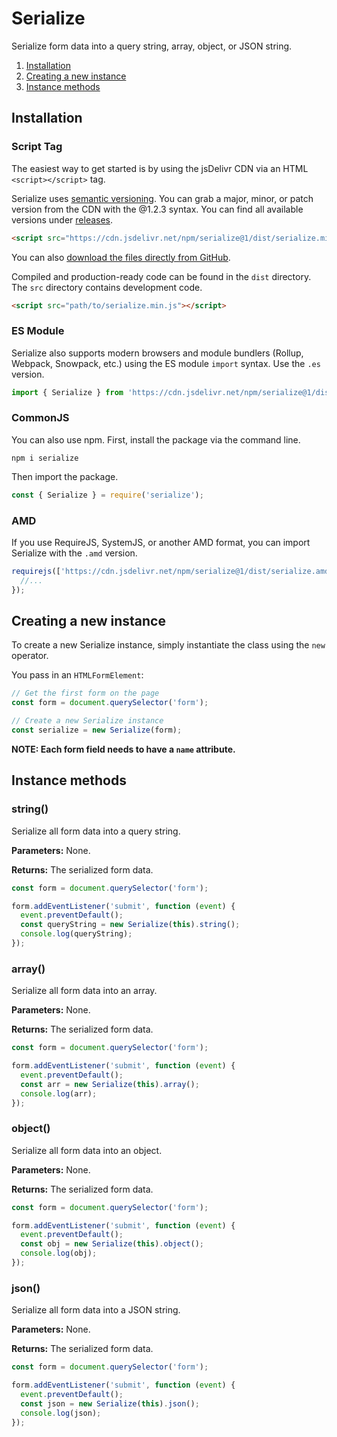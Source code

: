 # Serialize

Serialize form data into a query string, array, object, or JSON string.

1. [Installation](#installation)
2. [Creating a new instance](#creating-a-new-instance)
3. [Instance methods](#instance-methods)

## Installation

### Script Tag

The easiest way to get started is by using the jsDelivr CDN via an HTML `<script></script>` tag.

Serialize uses [semantic versioning](https://semver.org). You can grab a major, minor, or patch version from the CDN with the @1.2.3 syntax. You can find all available versions under [releases](https://github.com/kieranbarker/serialize/releases).

```html
<script src="https://cdn.jsdelivr.net/npm/serialize@1/dist/serialize.min.js"></script>
```

You can also [download the files directly from GitHub](https://github.com/kieranbarker/serialize/archive/main.zip).

Compiled and production-ready code can be found in the `dist` directory. The `src` directory contains development code.

```html
<script src="path/to/serialize.min.js"></script>
```

### ES Module

Serialize also supports modern browsers and module bundlers (Rollup, Webpack, Snowpack, etc.) using the ES module `import` syntax. Use the `.es` version.

```js
import { Serialize } from 'https://cdn.jsdelivr.net/npm/serialize@1/dist/serialize.es.min.js';
```

### CommonJS

You can also use npm. First, install the package via the command line.

```shell
npm i serialize
```

Then import the package.

```js
const { Serialize } = require('serialize');
```

### AMD

If you use RequireJS, SystemJS, or another AMD format, you can import Serialize with the `.amd` version.

```js
requirejs(['https://cdn.jsdelivr.net/npm/serialize@1/dist/serialize.amd.min.js'], function ({ Serialize }) {
  //...
});
```

## Creating a new instance

To create a new Serialize instance, simply instantiate the class using the `new` operator.

You pass in an `HTMLFormElement`:

```js
// Get the first form on the page
const form = document.querySelector('form');

// Create a new Serialize instance
const serialize = new Serialize(form);
```

**NOTE: Each form field needs to have a `name` attribute.**

## Instance methods

### string()

Serialize all form data into a query string.

**Parameters:** None.

**Returns:** The serialized form data.

```js
const form = document.querySelector('form');

form.addEventListener('submit', function (event) {
  event.preventDefault();
  const queryString = new Serialize(this).string();
  console.log(queryString);
});
```

### array()

Serialize all form data into an array.

**Parameters:** None.

**Returns:** The serialized form data.

```js
const form = document.querySelector('form');

form.addEventListener('submit', function (event) {
  event.preventDefault();
  const arr = new Serialize(this).array();
  console.log(arr);
});
```

### object()

Serialize all form data into an object.

**Parameters:** None.

**Returns:** The serialized form data.


```js
const form = document.querySelector('form');

form.addEventListener('submit', function (event) {
  event.preventDefault();
  const obj = new Serialize(this).object();
  console.log(obj);
});
```

### json()

Serialize all form data into a JSON string.

**Parameters:** None.

**Returns:** The serialized form data.


```js
const form = document.querySelector('form');

form.addEventListener('submit', function (event) {
  event.preventDefault();
  const json = new Serialize(this).json();
  console.log(json);
});
```